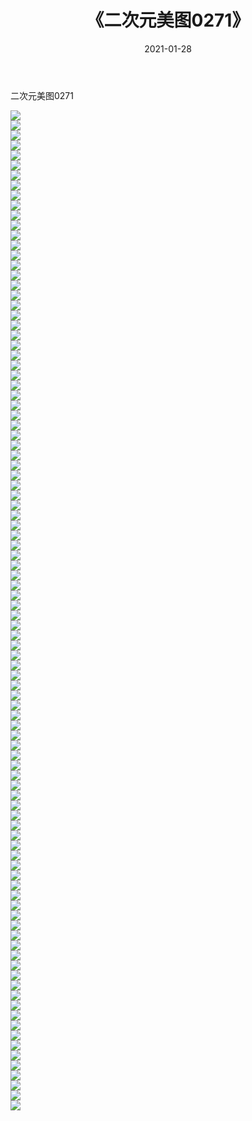 ﻿---
layout: post
title:  《二次元美图0271》
date:   2021-01-28
img: http://imgx.orgx.ga/二次元/2021/二次元美图0271/000.jpg
categories: [美女, 清纯, 唯美]
---

二次元美图0271

 ![](http://imgx.orgx.ga/二次元/2021/二次元美图0271/001.jpg) <br>![](http://imgx.orgx.ga/二次元/2021/二次元美图0271/002.jpg) <br>![](http://imgx.orgx.ga/二次元/2021/二次元美图0271/003.jpg) <br>![](http://imgx.orgx.ga/二次元/2021/二次元美图0271/004.jpg) <br>![](http://imgx.orgx.ga/二次元/2021/二次元美图0271/005.jpg) <br>![](http://imgx.orgx.ga/二次元/2021/二次元美图0271/006.jpg) <br>![](http://imgx.orgx.ga/二次元/2021/二次元美图0271/007.jpg) <br>![](http://imgx.orgx.ga/二次元/2021/二次元美图0271/008.jpg) <br>![](http://imgx.orgx.ga/二次元/2021/二次元美图0271/009.jpg) <br>![](http://imgx.orgx.ga/二次元/2021/二次元美图0271/010.jpg) <br>![](http://imgx.orgx.ga/二次元/2021/二次元美图0271/011.jpg) <br>![](http://imgx.orgx.ga/二次元/2021/二次元美图0271/012.jpg) <br>![](http://imgx.orgx.ga/二次元/2021/二次元美图0271/013.jpg) <br>![](http://imgx.orgx.ga/二次元/2021/二次元美图0271/014.jpg) <br>![](http://imgx.orgx.ga/二次元/2021/二次元美图0271/015.jpg) <br>![](http://imgx.orgx.ga/二次元/2021/二次元美图0271/016.jpg) <br>![](http://imgx.orgx.ga/二次元/2021/二次元美图0271/017.jpg) <br>![](http://imgx.orgx.ga/二次元/2021/二次元美图0271/018.jpg) <br>![](http://imgx.orgx.ga/二次元/2021/二次元美图0271/019.jpg) <br>![](http://imgx.orgx.ga/二次元/2021/二次元美图0271/020.jpg) <br>![](http://imgx.orgx.ga/二次元/2021/二次元美图0271/021.jpg) <br>![](http://imgx.orgx.ga/二次元/2021/二次元美图0271/022.jpg) <br>![](http://imgx.orgx.ga/二次元/2021/二次元美图0271/023.jpg) <br>![](http://imgx.orgx.ga/二次元/2021/二次元美图0271/024.jpg) <br>![](http://imgx.orgx.ga/二次元/2021/二次元美图0271/025.jpg) <br>![](http://imgx.orgx.ga/二次元/2021/二次元美图0271/026.jpg) <br>![](http://imgx.orgx.ga/二次元/2021/二次元美图0271/027.jpg) <br>![](http://imgx.orgx.ga/二次元/2021/二次元美图0271/028.jpg) <br>![](http://imgx.orgx.ga/二次元/2021/二次元美图0271/029.jpg) <br>![](http://imgx.orgx.ga/二次元/2021/二次元美图0271/030.jpg) <br>![](http://imgx.orgx.ga/二次元/2021/二次元美图0271/031.jpg) <br>![](http://imgx.orgx.ga/二次元/2021/二次元美图0271/032.jpg) <br>![](http://imgx.orgx.ga/二次元/2021/二次元美图0271/033.jpg) <br>![](http://imgx.orgx.ga/二次元/2021/二次元美图0271/034.jpg) <br>![](http://imgx.orgx.ga/二次元/2021/二次元美图0271/035.jpg) <br>![](http://imgx.orgx.ga/二次元/2021/二次元美图0271/036.jpg) <br>![](http://imgx.orgx.ga/二次元/2021/二次元美图0271/037.jpg) <br>![](http://imgx.orgx.ga/二次元/2021/二次元美图0271/038.jpg) <br>![](http://imgx.orgx.ga/二次元/2021/二次元美图0271/039.jpg) <br>![](http://imgx.orgx.ga/二次元/2021/二次元美图0271/040.jpg) <br>![](http://imgx.orgx.ga/二次元/2021/二次元美图0271/041.jpg) <br>![](http://imgx.orgx.ga/二次元/2021/二次元美图0271/042.jpg) <br>![](http://imgx.orgx.ga/二次元/2021/二次元美图0271/043.jpg) <br>![](http://imgx.orgx.ga/二次元/2021/二次元美图0271/044.jpg) <br>![](http://imgx.orgx.ga/二次元/2021/二次元美图0271/045.jpg) <br>![](http://imgx.orgx.ga/二次元/2021/二次元美图0271/046.jpg) <br>![](http://imgx.orgx.ga/二次元/2021/二次元美图0271/047.jpg) <br>![](http://imgx.orgx.ga/二次元/2021/二次元美图0271/048.jpg) <br>![](http://imgx.orgx.ga/二次元/2021/二次元美图0271/049.jpg) <br>![](http://imgx.orgx.ga/二次元/2021/二次元美图0271/050.jpg) <br>![](http://imgx.orgx.ga/二次元/2021/二次元美图0271/051.jpg) <br>![](http://imgx.orgx.ga/二次元/2021/二次元美图0271/052.jpg) <br>![](http://imgx.orgx.ga/二次元/2021/二次元美图0271/053.jpg) <br>![](http://imgx.orgx.ga/二次元/2021/二次元美图0271/054.jpg) <br>![](http://imgx.orgx.ga/二次元/2021/二次元美图0271/055.jpg) <br>![](http://imgx.orgx.ga/二次元/2021/二次元美图0271/056.jpg) <br>![](http://imgx.orgx.ga/二次元/2021/二次元美图0271/057.jpg) <br>![](http://imgx.orgx.ga/二次元/2021/二次元美图0271/058.jpg) <br>![](http://imgx.orgx.ga/二次元/2021/二次元美图0271/059.jpg) <br>![](http://imgx.orgx.ga/二次元/2021/二次元美图0271/060.jpg) <br>![](http://imgx.orgx.ga/二次元/2021/二次元美图0271/061.jpg) <br>![](http://imgx.orgx.ga/二次元/2021/二次元美图0271/062.jpg) <br>![](http://imgx.orgx.ga/二次元/2021/二次元美图0271/063.jpg) <br>![](http://imgx.orgx.ga/二次元/2021/二次元美图0271/064.jpg) <br>![](http://imgx.orgx.ga/二次元/2021/二次元美图0271/065.jpg) <br>![](http://imgx.orgx.ga/二次元/2021/二次元美图0271/066.jpg) <br>![](http://imgx.orgx.ga/二次元/2021/二次元美图0271/067.jpg) <br>![](http://imgx.orgx.ga/二次元/2021/二次元美图0271/068.jpg) <br>![](http://imgx.orgx.ga/二次元/2021/二次元美图0271/069.jpg) <br>![](http://imgx.orgx.ga/二次元/2021/二次元美图0271/070.jpg) <br>![](http://imgx.orgx.ga/二次元/2021/二次元美图0271/071.jpg) <br>![](http://imgx.orgx.ga/二次元/2021/二次元美图0271/072.jpg) <br>![](http://imgx.orgx.ga/二次元/2021/二次元美图0271/073.jpg) <br>![](http://imgx.orgx.ga/二次元/2021/二次元美图0271/074.jpg) <br>![](http://imgx.orgx.ga/二次元/2021/二次元美图0271/075.jpg) <br>![](http://imgx.orgx.ga/二次元/2021/二次元美图0271/076.jpg) <br>![](http://imgx.orgx.ga/二次元/2021/二次元美图0271/077.jpg) <br>![](http://imgx.orgx.ga/二次元/2021/二次元美图0271/078.jpg) <br>![](http://imgx.orgx.ga/二次元/2021/二次元美图0271/079.jpg) <br>![](http://imgx.orgx.ga/二次元/2021/二次元美图0271/080.jpg) <br>![](http://imgx.orgx.ga/二次元/2021/二次元美图0271/081.jpg) <br>![](http://imgx.orgx.ga/二次元/2021/二次元美图0271/082.jpg) <br>![](http://imgx.orgx.ga/二次元/2021/二次元美图0271/083.jpg) <br>![](http://imgx.orgx.ga/二次元/2021/二次元美图0271/084.jpg) <br>![](http://imgx.orgx.ga/二次元/2021/二次元美图0271/085.jpg) <br>![](http://imgx.orgx.ga/二次元/2021/二次元美图0271/086.jpg) <br>![](http://imgx.orgx.ga/二次元/2021/二次元美图0271/087.jpg) <br>![](http://imgx.orgx.ga/二次元/2021/二次元美图0271/088.jpg) <br>![](http://imgx.orgx.ga/二次元/2021/二次元美图0271/089.jpg) <br>![](http://imgx.orgx.ga/二次元/2021/二次元美图0271/090.jpg) <br>![](http://imgx.orgx.ga/二次元/2021/二次元美图0271/091.jpg) <br>![](http://imgx.orgx.ga/二次元/2021/二次元美图0271/092.jpg) <br>![](http://imgx.orgx.ga/二次元/2021/二次元美图0271/093.jpg) <br>![](http://imgx.orgx.ga/二次元/2021/二次元美图0271/094.jpg) <br>![](http://imgx.orgx.ga/二次元/2021/二次元美图0271/095.jpg) <br>![](http://imgx.orgx.ga/二次元/2021/二次元美图0271/096.jpg) <br>![](http://imgx.orgx.ga/二次元/2021/二次元美图0271/097.jpg) <br>![](http://imgx.orgx.ga/二次元/2021/二次元美图0271/098.jpg) <br>![](http://imgx.orgx.ga/二次元/2021/二次元美图0271/099.jpg) <br>![](http://imgx.orgx.ga/二次元/2021/二次元美图0271/100.jpg) <br>